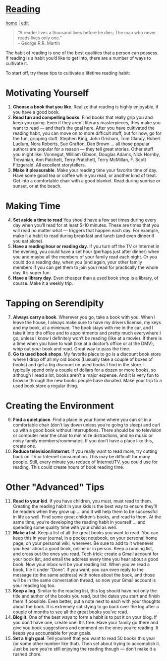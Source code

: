 # [Reading](https://alwinwoo.github.io/pages/reading.html)
[home](https://alwinwoo.github.io/) | [edit](https://github.com/alwinwoo/alwinwoo.github.io/edit/master/pages/reading.md)

> “A reader lives a thousand lives before he dies; The man who never reads lives only one.” <br>- George R.R. Martin

The habit of reading is one of the best qualities that a person can possess. If reading is a habit you’d like to get into, there are a number of ways to cultivate it.

To start off, try these tips to cultivate a lifetime reading habit:

# Motivating Yourself
1. **Choose a book that you like**. Realize that reading is highly enjoyable, if you have a good book. 
2. **Read fun and compelling books**. Find books that really grip you and keep you going. Even if they aren’t literary masterpieces, they make you want to read — and that’s the goal here. After you have cultivated the reading habit, you can move on to more difficult stuff, but for now, go for the fun, gripping stuff. Stephen King, John Grisham, Tom Clancy, Robert Ludlum, Nora Roberts, Sue Grafton, Dan Brown … all those popular authors are popular for a reason — they tell great stories. Other stuff you might like: Vonnegut, William Gibson, Douglas Adams, Nick Hornby, Trevanian, Ann Patchett, Terry Pratchett, Terry McMillan, F. Scott Fitzgerald. All excellent storytellers.
3. **Make it pleasurable**. Make your reading time your favorite time of day. Have some good tea or coffee while you read, or another kind of treat. Get into a comfortable chair with a good blanket. Read during sunrise or sunset, or at the beach.

# Making Time
4. **Set aside a time to read** You should have a few set times during every day when you’ll read for at least 5-10 minutes. These are times that you will read no matter what — triggers that happen each day. For example, make it a habit to read during breakfast and lunch (and even dinner if you eat alone). 
5. **Have a reading hour or reading day**. If you turn off the TV or Internet in the evening, you could have a set hour (perhaps just after dinner) when you and maybe all the members of your family read each night. Or you could do a reading day, when you (and again, your other family members if you can get them to join you) read for practically the whole day. It’s super fun.
6. **Have a library day**. Even cheaper than a used book shop is a library, of course. Make it a weekly trip.

# Tapping on Serendipity
7. **Always carry a book**. Wherever you go, take a book with you. When I leave the house, I always make sure to have my drivers license, my keys and my book, at a minimum. The book stays with me in the car, and I take it into the office and to appointments and pretty much everywhere I go, unless I know I definitely won’t be reading (like at a movie). If there is a time when you have to wait (like at a doctor’s office or at the DMV), whip out your book and read. Great way to pass the time.
8. **Go to used book shops**. My favorite place to go is a discount book store where I drop off all my old books (I usually take a couple of boxes of books) and get a big discount on used books I find in the store. I typically spend only a couple of dollars for a dozen or more books, so although I read a lot, books aren’t a major expense. And it is very fun to browse through the new books people have donated. Make your trip to a used book store a regular thing.

# Creating the Environment
9. **Find a quiet place**. Find a place in your home where you can sit in a comfortable chair (don’t lay down unless you’re going to sleep) and curl up with a good book without interruptions. There should be no television or computer near the chair to minimize distractions, and no music or noisy family members/roommates. If you don’t have a place like this, create one.
10. **Reduce television/Internet**. If you really want to read more, try cutting back on TV or Internet consumption. This may be difficult for many people. Still, every minute you reduce of Internet/TV, you could use for reading. This could create hours of book reading time.

# Other "Advanced" Tips
11. **Read to your kid**. If you have children, you must, must read to them. Creating the reading habit in your kids is the best way to ensure they’ll be readers when they grow up … and it will help them to be successful in life as well. Find some great children’s books, and read to them. At the same time, you’re developing the reading habit in yourself … and spending some quality time with your child as well.
12. **Make a list**. Keep a list of all the great books you want to read. You can keep this in your journal, in a pocket notebook, on your personal home page, on your personal wiki, wherever. Be sure to add to it whenever you hear about a good book, online or in person. Keep a running list, and cross out the ones you read. Tech trick: create a Gmail account for your book list, and email the address every time you hear about a good book. Now your inbox will be your reading list. When you’ve read a book, file it under “Done”. If you want, you can even reply to the message (to the same address) with notes about the book, and those will be in the same conversation thread, so now your Gmail account is your reading log too.
13. **Keep a log**. Similar to the reading list, this log should have not only the title and author of the books you read, but the dates you start and finish them if possible. Even better, put a note next to each with your thoughts about the book. It is extremely satisfying to go back over the log after a couple of months to see all the great books you’ve read.
14. **Blog it**. One of the best ways to form a habit is to put it on your blog. If you don’t have one, create one. It’s free. Have your family go there and give you book suggestions and comment on the ones you’re reading. It keeps you accountable for your goals.
15. **Set a high goal**. Tell yourself that you want to read 50 books this year (or some other number like that). Then set about trying to accomplish it. Just be sure you’re still enjoying the reading though — don’t make it a rushed chore.
